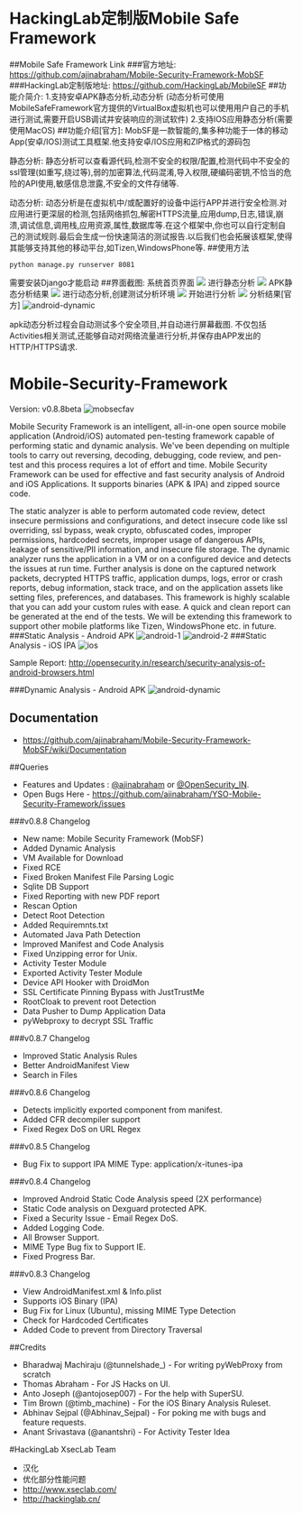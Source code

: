 # HackingLab定制版Mobile Safe Framework
##Mobile Safe Framework Link
###官方地址: https://github.com/ajinabraham/Mobile-Security-Framework-MobSF
###HackingLab定制版地址: https://github.com/HackingLab/MobileSF
##功能介简介:
1.支持安卓APK静态分析,动态分析
(动态分析可使用MobileSafeFramework官方提供的VirtualBox虚拟机也可以使用用户自己的手机进行测试,需要开启USB调试并安装响应的测试软件)
2.支持IOS应用静态分析(需要使用MacOS)
##功能介绍[官方]:
MobSF是一款智能的,集多种功能于一体的移动App(安卓/IOS)测试工具框架.他支持安卓/IOS应用和ZIP格式的源码包

静态分析: 静态分析可以查看源代码,检测不安全的权限/配置,检测代码中不安全的ssl管理(如重写,绕过等),弱的加密算法,代码混淆,导入权限,硬编码密钥,不恰当的危险的API使用,敏感信息泄露,不安全的文件存储等.

动态分析: 动态分析是在虚拟机中/或配置好的设备中运行APP并进行安全检测.对应用进行更深层的检测,包括网络抓包,解密HTTPS流量,应用dump,日志,错误,崩溃,调试信息,调用栈,应用资源,属性,数据库等.在这个框架中,你也可以自行定制自己的测试规则.最后会生成一份快速简洁的测试报告.以后我们也会拓展该框架,使得其能够支持其他的移动平台,如Tizen,WindowsPhone等.
##使用方法
```
python manage.py runserver 8081
```
需要安装Django才能启动
##界面截图: 
系统首页界面
![](media/14465158168823/14465158298046.jpg)
进行静态分析
![](media/14465158168823/14465159814524.jpg)
APK静态分析结果
![](media/14465158168823/14465160058379.jpg)
进行动态分析,创建测试分析环境
![](media/14465158168823/14465160513152.jpg)
开始进行分析
![](media/14465158168823/14465162378420.jpg)
分析结果[官方]
![android-dynamic](https://cloud.githubusercontent.com/assets/4301109/9771195/1374d99a-5752-11e5-9b33-70ac6347164a.png)

apk动态分析过程会自动测试多个安全项目,并自动进行屏幕截图.
不仅包括Activities相关测试,还能够自动对网络流量进行分析,并保存由APP发出的HTTP/HTTPS请求.


# Mobile-Security-Framework
Version: v0.8.8beta
![mobsecfav](https://cloud.githubusercontent.com/assets/4301109/7418958/68ec3d44-ef8f-11e4-97e2-b26a3d723814.png)

Mobile Security Framework is an intelligent, all-in-one open source mobile application (Android/iOS) automated pen-testing framework capable of performing static and dynamic analysis. We've been depending on multiple tools to carry out reversing, decoding, debugging, code review, and pen-test and this process requires a lot of effort and time. Mobile Security Framework can be used for effective and fast security analysis of Android and iOS Applications. It supports binaries (APK & IPA) and zipped source code.

The static analyzer is able to perform automated code review, detect insecure permissions and configurations, and detect insecure code like ssl overriding, ssl bypass, weak crypto, obfuscated codes, improper permissions, hardcoded secrets, improper usage of dangerous APIs, leakage of sensitive/PII information, and insecure file storage. 
The dynamic analyzer runs the application in a VM or on a configured device and detects the issues at run time. Further analysis is done on the captured network packets, decrypted HTTPS traffic, application dumps, logs, error or crash reports, debug information, stack trace, and on the application assets like setting files, preferences, and databases. This framework is highly scalable that you can add your custom rules with ease. A quick and clean report can be generated at the end of the tests. We will be extending this framework to support other mobile platforms like Tizen, WindowsPhone etc. in future. 
###Static Analysis - Android APK 
![android-1](https://cloud.githubusercontent.com/assets/4301109/7418316/a200f318-ef8a-11e4-9828-8d696e386847.png)
![android-2](https://cloud.githubusercontent.com/assets/4301109/7418317/a28dac4a-ef8a-11e4-8716-09fa42532ee8.png)
###Static Analysis - iOS IPA
![ios](https://cloud.githubusercontent.com/assets/4301109/7418318/a29b1f88-ef8a-11e4-8d76-9883b7664501.png)

Sample Report: http://opensecurity.in/research/security-analysis-of-android-browsers.html

###Dynamic Analysis - Android APK
![android-dynamic](https://cloud.githubusercontent.com/assets/4301109/9771195/1374d99a-5752-11e5-9b33-70ac6347164a.png)

## Documentation
* https://github.com/ajinabraham/Mobile-Security-Framework-MobSF/wiki/Documentation

##Queries

* Features and Updates : [@ajinabraham](http://twitter.com/ajinabraham) or [@OpenSecurity_IN](http://twitter.com/OpenSecurity_IN). 
* Open Bugs Here - https://github.com/ajinabraham/YSO-Mobile-Security-Framework/issues

###v0.8.8 Changelog

* New name: Mobile Security Framework (MobSF)
* Added Dynamic Analysis
* VM Available for Download
* Fixed RCE
* Fixed Broken Manifest File Parsing Logic
* Sqlite DB Support
* Fixed Reporting with new PDF report
* Rescan Option
* Detect Root Detection
* Added Requiremnts.txt
* Automated Java Path Detection
* Improved Manifest and Code Analysis
* Fixed Unzipping error for Unix.
* Activity Tester Module
* Exported Activity Tester Module
* Device API Hooker with DroidMon
* SSL Certificate Pinning Bypass with JustTrustMe
* RootCloak to prevent root Detection
* Data Pusher to Dump Application Data
* pyWebproxy to decrypt SSL Traffic

###v0.8.7 Changelog

* Improved Static Analysis Rules
* Better AndroidManifest View
* Search in Files

###v0.8.6 Changelog

* Detects implicitly exported component from manifest.
* Added CFR decompiler support 
* Fixed Regex DoS on URL Regex

###v0.8.5 Changelog

* Bug Fix to support IPA MIME Type: application/x-itunes-ipa

###v0.8.4 Changelog

* Improved Android Static Code Analysis speed (2X performance)
* Static Code analysis on Dexguard protected APK.
* Fixed a Security Issue - Email Regex DoS.
* Added Logging Code.
* All Browser Support.
* MIME Type Bug fix to Support IE.
* Fixed Progress Bar.

###v0.8.3 Changelog
 
* View AndroidManifest.xml & Info.plist
* Supports iOS Binary (IPA)
* Bug Fix for Linux (Ubuntu), missing MIME Type Detection
* Check for Hardcoded Certificates
* Added Code to prevent from Directory Traversal

##Credits

* Bharadwaj Machiraju (@tunnelshade_) - For writing pyWebProxy from scratch
* Thomas Abraham - For JS Hacks on UI.
* Anto Joseph (@antojosep007) - For the help with SuperSU.
* Tim Brown (@timb_machine) - For the iOS Binary Analysis Ruleset.
* Abhinav Sejpal (@Abhinav_Sejpal) - For poking me with bugs and feature requests.
* Anant Srivastava (@anantshri) - For Activity Tester Idea

#HackingLab XsecLab Team 
* 汉化
* 优化部分性能问题
* http://www.xseclab.com/
* http://hackinglab.cn/

